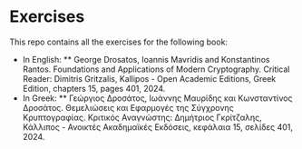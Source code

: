 # Exercises
This repo contains all the exercises for the following book:
* In English:
** George Drosatos, Ioannis Mavridis and Konstantinos Rantos. Foundations and Applications of Modern Cryptography. Critical Reader: Dimitris Gritzalis, Kallipos - Open Academic Editions, Greek Edition, chapters 15, pages 401, 2024.
* In Greek:
** Γεώργιος Δροσάτος, Ιωάννης Μαυρίδης και Κωνσταντίνος Δροσάτος. Θεμελιώσεις και Εφαρμογές της Σύγχρονης Κρυπτογραφίας. Κριτικός Αναγνώστης: Δημήτριος Γκρίτζαλης, Κάλλιπος - Ανοικτές Ακαδημαϊκές Εκδόσεις, κεφάλαια 15, σελίδες 401, 2024.

